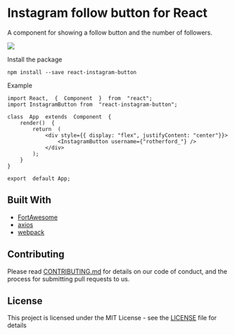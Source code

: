 # Instagram follow button for React

A component for showing a follow button and the number of followers.

![](https://i.imgur.com/40TvBYx.png)

Install the package

```
npm install --save react-instagram-button
```

Example

```
import React,  {  Component  }  from  "react";
import InstagramButton from  "react-instagram-button";

class  App  extends  Component  {
	render()  {
		return  (
			<div style={{ display: "flex", justifyContent: "center"}}>
				<InstagramButton username={"rotherford_"} />
			</div>
		);
	}
}

export  default App;
```

## Built With

- [FortAwesome](https://github.com/FortAwesome/Font-Awesome)
- [axios](https://github.com/axios/axios)
- [webpack](https://github.com/webpack/webpack)

## Contributing

Please read [CONTRIBUTING.md](https://github.com/HeatzRM/react-instagram-button/blob/master/CONTRIBUTING.md) for details on our code of conduct, and the process for submitting pull requests to us.

## License

This project is licensed under the MIT License - see the [LICENSE](https://github.com/HeatzRM/react-instagram-button/blob/master/LICENSE) file for details
